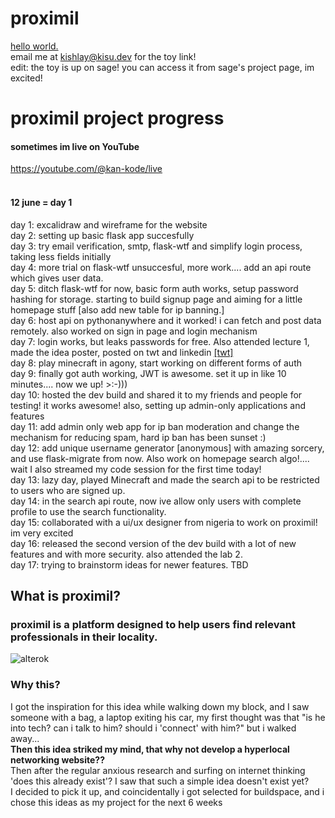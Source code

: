 # proximil
[hello world.](https://x-07-58a51d.netlify.app/) <br> 
email me at kishlay@kisu.dev for the toy link!  
edit: the toy is up on sage! you can access it from sage's project page, im excited!
# proximil project progress
#### sometimes im live on YouTube<br>

https://youtube.com/@kan-kode/live <br><br>
#### 12 june = day 1<br>
day 1: excalidraw and wireframe for the website<br>
day 2: setting up basic flask app succesfully<br>
day 3: try email verification, smtp, flask-wtf and simplify login process, taking less fields initially<br>
day 4: more trial on flask-wtf unsuccesful, more work.... add an api route which gives user data.<br>
day 5: ditch flask-wtf for now, basic form auth works, setup password hashing for storage. starting to build signup page and aiming for a little homepage stuff [also add new table for ip banning.]<br>
day 6: host api on pythonanywhere and it worked! i can fetch and post data remotely. also worked on sign in page and login mechanism <br>
day 7: login works, but leaks passwords for free. Also attended lecture 1, made the idea poster, posted on twt and linkedin <a href="https://x.com/sillyCatsAllDay">[twt]</a> <br>
day 8: play minecraft in agony, start working on different forms of auth<br>
day 9: finally got auth working, JWT is awesome. set it up in like 10 minutes.... now we up! >:-)))<br>
day 10: hosted the dev build and shared it to my friends and people for testing! it works awesome! also, setting up admin-only applications and features<br>
day 11: add admin only web app for ip ban moderation and change the mechanism for reducing spam, hard ip ban has been sunset :)<br>
day 12: add unique username generator [anonymous] with amazing sorcery, and use flask-migrate from now. Also work on homepage search algo!.... wait I also streamed my code session for the first time today!<br>
day 13: lazy day, played Minecraft and made the search api to be restricted to users who are signed up.<br>
day 14: in the search api route, now ive allow only users with complete profile to use the search functionality. <br>
day 15: collaborated with a ui/ux designer from nigeria to work on proximil! im very excited <br>
day 16: released the second version of the dev build with a lot of new features and with more security. also attended the lab 2. <br>
day 17: trying to brainstorm ideas for newer features. TBD <br>
## What is proximil?
### proximil is a platform designed to help users find relevant professionals in their locality.
![alterok](https://github.com/proximil/.github/assets/67735128/91af8ea8-64cb-4c51-81f2-d5f316529c52)


### Why this? 
I got the inspiration for this idea while walking down my block, and I saw someone with a bag, a laptop exiting his car, my first thought was that "is he into tech? can i talk to him? should i 'connect' with him?"
but i walked away... <br>
**Then this idea striked my mind, that why not develop a hyperlocal networking website??** <br>
Then after the regular anxious research and surfing on internet thinking 'does this already exist'? I saw that such a simple idea doesn't exist yet?
<br>
I decided to pick it up, and coincidentally i got selected for buildspace, and i chose this ideas as my project for the next 6 weeks
